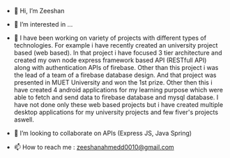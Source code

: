 - 👋 Hi, I’m Zeeshan 
- 👀 I’m interested in ...
- 🌱 I have been working on variety of projects with different types of technologies.   For example i have recently created an university  project based  (web based).
 In that project i have focused 3 tier architecture and created my own  node express framework based API (RESTfull  API) along with authentication APIs of firebase. 
Other than this project i was  the lead of a team of a firebase database design. And that project was presented in MUET University and won the 1st prize. Other then
this i have created 4 android applications for my learning purpose which were able to fetch and send data to firebase database and mysql database. I have not done 
only these web based projects but i have created multiple desktop applications for my university projects and few fiver's projects aswell. 

- 💞️ I’m looking to collaborate on APIs (Express JS, Java Spring)
- 📫 How to reach me : zeeshanahmedd0010@gmail.com

<!---
zeeshan-thedeveloper/zeeshan-thedeveloper is a ✨ special ✨ repository because its `README.md` (this file) appears on your GitHub profile.
You can click the Preview link to take a look at your changes.
--->
